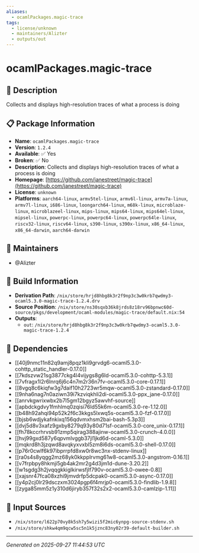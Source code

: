```yaml
---
aliases:
  - ocamlPackages.magic-trace
tags:
  - license/unknown
  - maintainers/Alizter
  - outputs/out
---
```


# ocamlPackages.magic-trace

## 📝 Description

Collects and displays high-resolution traces of what a process is doing

## 📋 Package Information

- **Name**: `ocamlPackages.magic-trace`
- **Version**: `1.2.4`
- **Available**: ✅ Yes
- **Broken**: ✅ No
- **Description**: Collects and displays high-resolution traces of what a process is doing
- **Homepage**: [https://github.com/janestreet/magic-trace](https://github.com/janestreet/magic-trace)
- **License**: `unknown`
- **Platforms**: `aarch64-linux`, `armv5tel-linux`, `armv6l-linux`, `armv7a-linux`, `armv7l-linux`, `i686-linux`, `loongarch64-linux`, `m68k-linux`, `microblaze-linux`, `microblazeel-linux`, `mips-linux`, `mips64-linux`, `mips64el-linux`, `mipsel-linux`, `powerpc-linux`, `powerpc64-linux`, `powerpc64le-linux`, `riscv32-linux`, `riscv64-linux`, `s390-linux`, `s390x-linux`, `x86_64-linux`, `x86_64-darwin`, `aarch64-darwin`
## 👥 Maintainers

- @Alizter


## 🔧 Build Information

- **Derivation Path**: `/nix/store/hrjd8hbg8k3r2f9np3c3w0krb7qwdmy3-ocaml5.3.0-magic-trace-1.2.4.drv`
- **Source Position**: `/nix/store/ns30sqxb36k8jrds8z18rv96bpnwc60d-source/pkgs/development/ocaml-modules/magic-trace/default.nix:54`
- **Outputs**:
  - `out`:  `/nix/store/hrjd8hbg8k3r2f9np3c3w0krb7qwdmy3-ocaml5.3.0-magic-trace-1.2.4`

## 🔗 Dependencies

- [[40j9nmc11n82q9amj8pqz1kli9grvdg6-ocaml5.3.0-cohttp_static_handler-0.17.0]]
- [[7kdszvw21sg3877ckg4l4vijygs8g6ld-ocaml5.3.0-cohttp-5.3.1]]
- [[7vfragx1l2r6lnrq6j6c4n7m2r36n7fv-ocaml5.3.0-core-0.17.1]]
- [[8vgq8c6kiqfw3g7daif10h2723wr5mqw-ocaml5.3.0-zstandard-0.17.0]]
- [[9nha6nag7n0aziwn39i7kzviqkhli2di-ocaml5.3.0-ppx_jane-0.17.0]]
- [[anrvkgwrixwbx2b7l5gm12bgyz5awvhf-source]]
- [[apbdckgdvy1fmhlmq0zqisi76ld55k6m-ocaml5.3.0-re-1.12.0]]
- [[b48h92ahqi94p52k2f6c3kkgs5lxwq5s-ocaml5.3.0-fzf-0.17.0]]
- [[bjsb6wdjykafnkixq156qdvmxhsm2bai-bash-5.3p3]]
- [[dvj5d8v3xafz9gxby8279q93y80d71sf-ocaml5.3.0-core_unix-0.17.1]]
- [[fh78kccrhrvsb91zmp5qirag388ajinw-ocaml5.3.0-crunch-4.0.0]]
- [[hvj99gxd587y6qpvmlvggb37jl1jkd6d-ocaml-5.3.0]]
- [[mqkrd8h3jzqwd8avqkyxvxbl5zm8i6ds-ocaml5.3.0-shell-0.17.0]]
- [[p76r0cwlf6k97ibprrpfd8xw0r8wc3nx-stdenv-linux]]
- [[ra0s4s8yqgg2mz68yk0kkpplrvmg61w8-ocaml5.3.0-angstrom-0.16.1]]
- [[v7frpbpy8hkmji5gb4ak2mr2g4d3jm1d-dune-3.20.2]]
- [[w1sgdg3h2jvqqgkkiglkirwsfjlf790v-ocaml5.3.0-owee-0.8]]
- [[xajsnr47fca08xzhi9jmvdrfp5dcpak0-ocaml5.3.0-async-0.17.0]]
- [[y4p2cj0lr29dsczxm3024pgp6f4mrjp0-ocaml5.3.0-findlib-1.9.8]]
- [[zyga85mm5z1y310d6jiryb357f32s2x2-ocaml5.3.0-camlzip-1.11]]

## 📁 Input Sources

- `/nix/store/l622p70vy8k5sh7y5wizi5f2mic6ynpg-source-stdenv.sh`
- `/nix/store/shkw4qm9qcw5sc5n1k5jznc83ny02r39-default-builder.sh`

---
*Generated on 2025-09-27 11:44:53 UTC*
